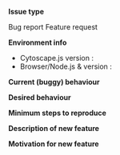 <!--
Is your issue related solely to the core library, or is your issue related to an extension?  An extension issue must be filed in the extension's repo.
-->

**Issue type**

<!--
Are you submitting a bug report or a feature request?

When submitting a bug report, check the following:
- The report has a descriptive title.
- The bug still exists in most recent version of the library.

A request for help or a requests for a how-to should be directed to Stack Overflow:
http://stackoverflow.com/questions/tagged/cytoscape.js
-->

<!-- Delete one option -->
Bug report
Feature request




<!-- BUG REPORT : Delete if requesting a feature -->

**Environment info**

- Cytoscape.js version :
- Browser/Node.js & version :

**Current (buggy) behaviour**

<!-- What does the bug do? -->


**Desired behaviour**

<!-- What do you expect Cytoscape.js to do instead? -->


**Minimum steps to reproduce**

<!--
Write out an overview of what you need to do to reproduce the issue.

Fork/clone this JSBin demo and reproduce your issue so that your issue can be addressed quickly:
http://jsbin.com/teworah

If your code to reproduce is only two or three lines, you can write it in the issue instead.  Format your code in backtick code blocks like this:

```js
my.code();
```
-->

<!-- END BUG REPORT -->




<!-- FEATURE REQUEST : Delete if reporting a bug -->

**Description of new feature**

<!-- What should the new feature do?  For visual features, include an image/mockup of the expected output. -->


**Motivation for new feature**

<!-- Describe your use case for this new feature. -->


<!-- END FEATURE REQUEST -->
